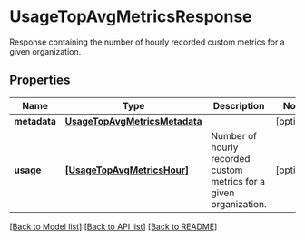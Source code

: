 # UsageTopAvgMetricsResponse

Response containing the number of hourly recorded custom metrics for a given organization.

## Properties
Name | Type | Description | Notes
------------ | ------------- | ------------- | -------------
**metadata** | [**UsageTopAvgMetricsMetadata**](UsageTopAvgMetricsMetadata.md) |  | [optional] 
**usage** | [**[UsageTopAvgMetricsHour]**](UsageTopAvgMetricsHour.md) | Number of hourly recorded custom metrics for a given organization. | [optional] 

[[Back to Model list]](README.md#documentation-for-models) [[Back to API list]](README.md#documentation-for-api-endpoints) [[Back to README]](README.md)



